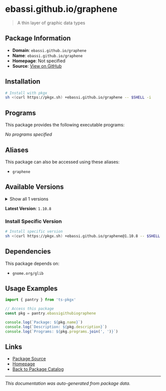 # ebassi.github.io/graphene

> A thin layer of graphic data types

## Package Information

- **Domain**: `ebassi.github.io/graphene`
- **Name**: `ebassi.github.io/graphene`
- **Homepage**: Not specified
- **Source**: [View on GitHub](https://github.com/pkgxdev/pantry/tree/main/projects/ebassi.github.io/graphene/package.yml)

## Installation

```bash
# Install with pkgx
sh <(curl https://pkgx.sh) +ebassi.github.io/graphene -- $SHELL -i
```

## Programs

This package provides the following executable programs:

*No programs specified*

## Aliases

This package can also be accessed using these aliases:

- `graphene`

## Available Versions

<details>
<summary>Show all 1 versions</summary>

- `1.10.8`

</details>

**Latest Version**: `1.10.8`

### Install Specific Version

```bash
# Install specific version
sh <(curl https://pkgx.sh) +ebassi.github.io/graphene@1.10.8 -- $SHELL -i
```

## Dependencies

This package depends on:

- `gnome.org/glib`

## Usage Examples

```typescript
import { pantry } from 'ts-pkgx'

// Access this package
const pkg = pantry.ebassigithubiographene

console.log(`Package: ${pkg.name}`)
console.log(`Description: ${pkg.description}`)
console.log(`Programs: ${pkg.programs.join(', ')}`)
```

## Links

- [Package Source](https://github.com/pkgxdev/pantry/tree/main/projects/ebassi.github.io/graphene/package.yml)
- [Homepage](#)
- [Back to Package Catalog](../package-catalog.md)

---

*This documentation was auto-generated from package data.*
